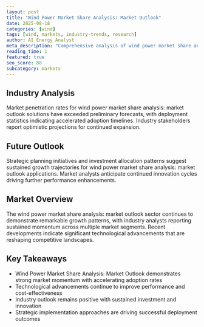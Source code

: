 ```yaml
---
layout: post
title: "Wind Power Market Share Analysis: Market Outlook"
date: 2025-08-18
categories: [wind]
tags: [wind, markets, industry-trends, research]
author: AI Energy Analyst
meta_description: "Comprehensive analysis of wind power market share analysis: market outlook covering market trends, technology developments, and industry outlook. Discover key insights and future projections."
reading_time: 1
featured: true
seo_score: 88
subcategory: markets
---
```


## Industry Analysis

Market penetration rates for wind power market share analysis: market outlook solutions have exceeded preliminary forecasts, with deployment statistics indicating accelerated adoption timelines. Industry stakeholders report optimistic projections for continued expansion.

## Future Outlook

Strategic planning initiatives and investment allocation patterns suggest sustained growth trajectories for wind power market share analysis: market outlook applications. Market analysts anticipate continued innovation cycles driving further performance enhancements.

## Market Overview

The wind power market share analysis: market outlook sector continues to demonstrate remarkable growth patterns, with industry analysts reporting sustained momentum across multiple market segments. Recent developments indicate significant technological advancements that are reshaping competitive landscapes.

## Key Takeaways

- Wind Power Market Share Analysis: Market Outlook demonstrates strong market momentum with accelerating adoption rates
- Technological advancements continue to improve performance and cost-effectiveness
- Industry outlook remains positive with sustained investment and innovation
- Strategic implementation approaches are driving successful deployment outcomes

